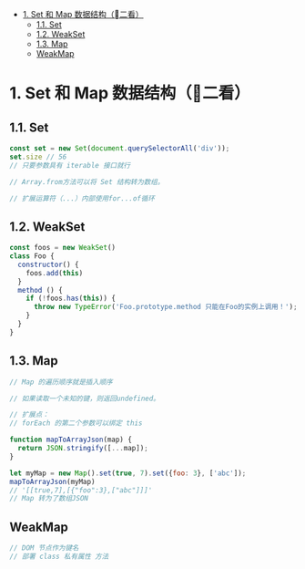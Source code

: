 <!-- TOC -->

- [1. Set 和 Map 数据结构（二看）](#1-set-%E5%92%8C-map-%E6%95%B0%E6%8D%AE%E7%BB%93%E6%9E%84%08%E4%BA%8C%E7%9C%8B)
  - [1.1. Set](#11-set)
  - [1.2. WeakSet](#12-weakset)
  - [1.3. Map](#13-map)
  - [WeakMap](#weakmap)

<!-- /TOC -->
# 1. Set 和 Map 数据结构（二看）

## 1.1. Set
```javaScript
const set = new Set(document.querySelectorAll('div'));
set.size // 56
// 只要参数具有 iterable 接口就行

// Array.from方法可以将 Set 结构转为数组。

// 扩展运算符（...）内部使用for...of循环
```

## 1.2. WeakSet

```javaScript
const foos = new WeakSet()
class Foo {
  constructor() {
    foos.add(this)
  }
  method () {
    if (!foos.has(this)) {
      throw new TypeError('Foo.prototype.method 只能在Foo的实例上调用！');
    }
  }
}
```

## 1.3. Map

```javaScript
// Map 的遍历顺序就是插入顺序

// 如果读取一个未知的键，则返回undefined。

// 扩展点：
// forEach 的第二个参数可以绑定 this

function mapToArrayJson(map) {
  return JSON.stringify([...map]);
}

let myMap = new Map().set(true, 7).set({foo: 3}, ['abc']);
mapToArrayJson(myMap)
// '[[true,7],[{"foo":3},["abc"]]]'
// Map 转为了数组JSON
```

## WeakMap
```javaScript
// DOM 节点作为键名
// 部署 class 私有属性 方法
```